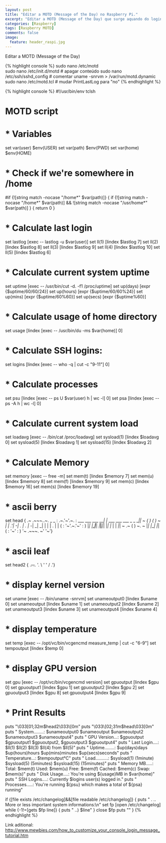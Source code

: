 ```yaml
---
layout: post
title: "Editar a MOTD (Message of the Day) no Raspberry Pi."
excerpt: "Editar a MOTD (Message of the Day) que surge aquando do login"
categories: [Raspberry]
tags: [Raspberry MOTD]
comments: false
image:
  feature: header_raspi.jpg
---
```


Editar a MOTD (Message of the Day)

{% highlight console %}
sudo nano /etc/motd           
sudo nano /etc/init.d/motd        # apagar conteúdo
sudo nano /etc/ssh/sshd_config    # comentar uname -snrvm > /var/run/motd.dynamic
sudo nano /etc/motd.tcl           # mudar  PrintLastLog para "no"
{% endhighlight %}

{% highlight console %}
#!/usr/bin/env tclsh
# MOTD script 

# * Variables
set var(user) $env(USER)
set var(path) $env(PWD)
set var(home) $env(HOME)

# * Check if we're somewhere in /home
#if {![string match -nocase "/home*" $var(path)]} {
if {![string match -nocase "/home*" $var(path)] && ![string match -nocase "/usr/home*" $var(path)] } {
return 0
}

# * Calculate last login
set lastlog [exec -- lastlog -u $var(user)]
set ll(1) [lindex $lastlog 7]
set ll(2) [lindex $lastlog 8]
set ll(3) [lindex $lastlog 9]
set ll(4) [lindex $lastlog 10]
set ll(5) [lindex $lastlog 6]

# * Calculate current system uptime
set uptime [exec -- /usr/bin/cut -d. -f1 /proc/uptime]
set up(days) [expr {$uptime/60/60/24}]
set up(hours) [expr {$uptime/60/60%24}]
set up(mins) [expr {$uptime/60%60}]
set up(secs) [expr {$uptime%60}]

# * Calculate usage of home directory
set usage [lindex [exec -- /usr/bin/du -ms $var(home)] 0]

# * Calculate SSH logins:
set logins [lindex [exec -- who -q | cut -c "9-11"] 0]

# * Calculate processes
set psu [lindex [exec -- ps U $var(user) h | wc -l] 0]
set psa [lindex [exec -- ps -A h | wc -l] 0]

# * Calculate current system load
set loadavg [exec -- /bin/cat /proc/loadavg]
set sysload(1) [lindex $loadavg 0]
set sysload(5) [lindex $loadavg 1]
set sysload(15) [lindex $loadavg 2]

# * Calculate Memory
set memory [exec -- free -m]
set mem(t) [lindex $memory 7]
set mem(u) [lindex $memory 8]
set mem(f) [lindex $memory 9]
set mem(c) [lindex $memory 16]
set mem(s) [lindex $memory 19]

# * ascii berry
set head { .~ .~~~..~. _ _
: .~.'~'.~. : ___ ___ ___ ___| |_ ___ ___ ___ _ _ ___|_|
~ ( ) ( ) ~ | _| .'|_ -| . | . | -_| _| _| | | | . | |
( : '~'.~.'~' : ) |_| |__,|___| _|___|___|_| |_| |_ | | _|_|
~ .~ ( ) ~. ~ |_| |___| |_|
( : '~' : )
'~ .~~~. ~'
'~'}
# * ascii leaf
set head2 {
.~~. .~~.
'. \ ' ' / .'}
# * display kernel version
set uname [exec -- /bin/uname -snrvm]
set unameoutput0 [lindex $uname 0]
set unameoutput [lindex $uname 1]
set unameoutput2 [lindex $uname 2]
set unameoutput3 [lindex $uname 3]
set unameoutput4 [lindex $uname 4]
# * display temperature
set temp [exec -- /opt/vc/bin/vcgencmd measure_temp | cut -c "6-9"]
set tempoutput [lindex $temp 0]
# * display GPU version
set gpu [exec -- /opt/vc/bin/vcgencmd version]
set gpuoutput [lindex $gpu 0]
set gpuoutput1 [lindex $gpu 1]
set gpuoutput2 [lindex $gpu 2]
set gpuoutput3 [lindex $gpu 8]
set gpuoutput4 [lindex $gpu 9]

# * Print Results
puts "\033\[01;32m$head2\033\[0m"
puts "\033\[02;31m$head\033\[0m"
puts " System........: $unameoutput0 $unameoutput $unameoutput2 $unameoutput3 $unameoutput4"
puts " GPU Version...: $gpuoutput $gpuoutput1 $gpuoutput2, $gpuoutput3 $gpuoutput4"
puts " Last Login....: $ll(1) $ll(2) $ll(3) $ll(4) from $ll(5)"
puts " Uptime........: $up(days)days $up(hours)hours $up(mins)minutes $up(secs)seconds"
puts " Temperature...: $tempoutput°C"
puts " Load..........: $sysload(1) (1minute) $sysload(5) (5minutes) $sysload(15) (15minutes)"
puts " Memory MB.....: Total: $mem(t) Used: $mem(u) Free: $mem(f) Cached: $mem(c) Swap: $mem(s)"
puts " Disk Usage....: You're using ${usage}MB in $var(home)"
puts " SSH Logins....: Currently $logins user(s) logged in."
puts " Processes.....: You're running ${psu} which makes a total of ${psa} running"

if {[file exists /etc/changelog]&&[file readable /etc/changelog]} {
puts " . .. More or less important system informations:\n"
set fp [open /etc/changelog]
while {-1!=[gets $fp line]} {
puts " ..) $line"
}
close $fp
puts ""
}
{% endhighlight %}

Link aditional:
<http://www.mewbies.com/how_to_customize_your_console_login_message_tutorial.htm>
